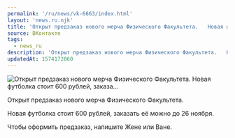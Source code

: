 ```yaml
---
permalink: '/ru/news/vk-6663/index.html'
layout: 'news.ru.njk'
title: 'Открыт предзаказ нового мерча Физического Факультета.   Новая футболка стоит 600 рублей, заказа…'
source: ВКонтакте
tags:
  - news_ru
description: 'Открыт предзаказ нового мерча Физического Факультета.   Новая футболка стоит 600 рублей, заказа…'
updatedAt: 1574172060
---
```

![Открыт предзаказ нового мерча Физического Факультета.   Новая футболка стоит 600 рублей, заказа…](https://sun9-30.userapi.com/impf/c854020/v854020324/171103/eUVd29Y1rew.jpg?size=1280x960&quality=96&proxy=1&sign=033cdd0912f2f5bd857ee53b9c580642&c_uniq_tag=VaFil9IJoiVgytWOz321479vfLRz4yqMUieNgntssaQ&type=album)

Открыт предзаказ нового мерча Физического Факультета.

Новая футболка стоит 600 рублей, заказать её можно до 26 ноября.

Чтобы оформить предзаказ, напишите Жене или Ване.
